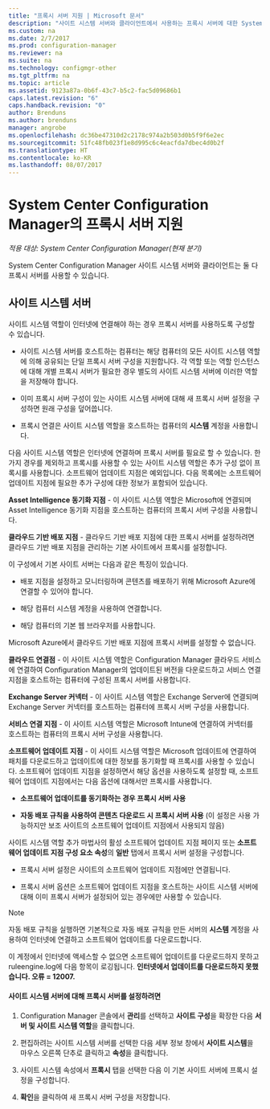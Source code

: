 ```yaml
---
title: "프록시 서버 지원 | Microsoft 문서"
description: "사이트 시스템 서버와 클라이언트에서 사용하는 프록시 서버에 대한 System Center Configuration Manager 지원에 대해 알아봅니다."
ms.custom: na
ms.date: 2/7/2017
ms.prod: configuration-manager
ms.reviewer: na
ms.suite: na
ms.technology: configmgr-other
ms.tgt_pltfrm: na
ms.topic: article
ms.assetid: 9123a87a-0b6f-43c7-b5c2-fac5d09686b1
caps.latest.revision: "6"
caps.handback.revision: "0"
author: Brenduns
ms.author: brenduns
manager: angrobe
ms.openlocfilehash: dc36be47310d2c2178c974a2b503d0b5f9f6e2ec
ms.sourcegitcommit: 51fc48fb023f1e8d995c6c4eacfda7dbec4d0b2f
ms.translationtype: HT
ms.contentlocale: ko-KR
ms.lasthandoff: 08/07/2017
---
```

# <a name="proxy-server-support-in-system-center-configuration-manager"></a>System Center Configuration Manager의 프록시 서버 지원

*적용 대상: System Center Configuration Manager(현재 분기)*

System Center Configuration Manager 사이트 시스템 서버와 클라이언트는 둘 다 프록시 서버를 사용할 수 있습니다.  

## <a name="site-system-servers"></a>사이트 시스템 서버  
사이트 시스템 역할이 인터넷에 연결해야 하는 경우 프록시 서버를 사용하도록 구성할 수 있습니다.  

-   사이트 시스템 서버를 호스트하는 컴퓨터는 해당 컴퓨터의 모든 사이트 시스템 역할에 의해 공유되는 단일 프록시 서버 구성을 지원합니다. 각 역할 또는 역할 인스턴스에 대해 개별 프록시 서버가 필요한 경우 별도의 사이트 시스템 서버에 이러한 역할을 저장해야 합니다.  

-   이미 프록시 서버 구성이 있는 사이트 시스템 서버에 대해 새 프록시 서버 설정을 구성하면 원래 구성을 덮어씁니다.  

-   프록시 연결은 사이트 시스템 역할을 호스트하는 컴퓨터의 **시스템** 계정을 사용합니다.  

다음 사이트 시스템 역할은 인터넷에 연결하며 프록시 서버를 필요로 할 수 있습니다.  한 가지 경우를 제외하고 프록시를 사용할 수 있는 사이트 시스템 역할은 추가 구성 없이 프록시를 사용합니다. 소프트웨어 업데이트 지점은 예외입니다. 다음 목록에는 소프트웨어 업데이트 지점에 필요한 추가 구성에 대한 정보가 포함되어 있습니다.  

**Asset Intelligence 동기화 지점** - 이 사이트 시스템 역할은 Microsoft에 연결되며 Asset Intelligence 동기화 지점을 호스트하는 컴퓨터의 프록시 서버 구성을 사용합니다.  

**클라우드 기반 배포 지점** - 클라우드 기반 배포 지점에 대한 프록시 서버를 설정하려면 클라우드 기반 배포 지점을 관리하는 기본 사이트에서 프록시를 설정합니다.  

이 구성에서 기본 사이트 서버는 다음과 같은 특징이 있습니다.  

-   배포 지점을 설정하고 모니터링하며 콘텐츠를 배포하기 위해 Microsoft Azure에 연결할 수 있어야 합니다.  

-   해당 컴퓨터 시스템 계정을 사용하여 연결합니다.  

-   해당 컴퓨터의 기본 웹 브라우저를 사용합니다.  

Microsoft Azure에서 클라우드 기반 배포 지점에 프록시 서버를 설정할 수 없습니다.  

**클라우드 연결점** - 이 사이트 시스템 역할은 Configuration Manager 클라우드 서비스에 연결하여 Configuration Manager의 업데이트된 버전을 다운로드하고 서비스 연결 지점을 호스트하는 컴퓨터에 구성된 프록시 서버를 사용합니다.  

**Exchange Server 커넥터** - 이 사이트 시스템 역할은 Exchange Server에 연결되며 Exchange Server 커넥터를 호스트하는 컴퓨터에 프록시 서버 구성을 사용합니다.  

**서비스 연결 지점** - 이 사이트 시스템 역할은 Microsoft Intune에 연결하여 커넥터를 호스트하는 컴퓨터의 프록시 서버 구성을 사용합니다.  

**소프트웨어 업데이트 지점** - 이 사이트 시스템 역할은 Microsoft 업데이트에 연결하여 패치를 다운로드하고 업데이트에 대한 정보를 동기화할 때 프록시를 사용할 수 있습니다. 소프트웨어 업데이트 지점을 설정하면서 해당 옵션을 사용하도록 설정할 때, 소프트웨어 업데이트 지점에서는 다음 옵션에 대해서만 프록시를 사용합니다.  

-   **소프트웨어 업데이트를 동기화하는 경우 프록시 서버 사용**  

-   **자동 배포 규칙을 사용하여 콘텐츠 다운로드 시 프록시 서버 사용** (이 설정은 사용 가능하지만 보조 사이트의 소프트웨어 업데이트 지점에서 사용되지 않음)  

사이트 시스템 역할 추가 마법사의 활성 소프트웨어 업데이트 지점 페이지 또는 **소프트웨어 업데이트 지점 구성 요소 속성**의 **일반** 탭에서 프록시 서버 설정을 구성합니다.  

-   프록시 서버 설정은 사이트의 소프트웨어 업데이트 지점에만 연결됩니다.  

-   프록시 서버 옵션은 소프트웨어 업데이트 지점을 호스트하는 사이트 시스템 서버에 대해 이미 프록시 서버가 설정되어 있는 경우에만 사용할 수 있습니다.  

> [!NOTE]  
>  자동 배포 규칙을 실행하면 기본적으로 자동 배포 규칙을 만든 서버의 **시스템** 계정을 사용하여 인터넷에 연결하고 소프트웨어 업데이트를 다운로드합니다.  
>   
>  이 계정에서 인터넷에 액세스할 수 없으면 소프트웨어 업데이트를 다운로드하지 못하고 ruleengine.log에 다음 항목이 로깅됩니다. **인터넷에서 업데이트를 다운로드하지 못했습니다. 오류 = 12007.**  

#### <a name="to-set-up-the-proxy-server-for-a-site-system-server"></a>사이트 시스템 서버에 대해 프록시 서버를 설정하려면  

1.  Configuration Manager 콘솔에서 **관리**를 선택하고 **사이트 구성**을 확장한 다음 **서버 및 사이트 시스템 역할**을 클릭합니다.  

2.  편집하려는 사이트 시스템 서버를 선택한 다음 세부 정보 창에서 **사이트 시스템**을 마우스 오른쪽 단추로 클릭하고 **속성**을 클릭합니다.  

3.  사이트 시스템 속성에서 **프록시** 탭을 선택한 다음 이 기본 사이트 서버에 프록시 설정을 구성합니다.  

4.  **확인**을 클릭하여 새 프록시 서버 구성을 저장합니다.  

